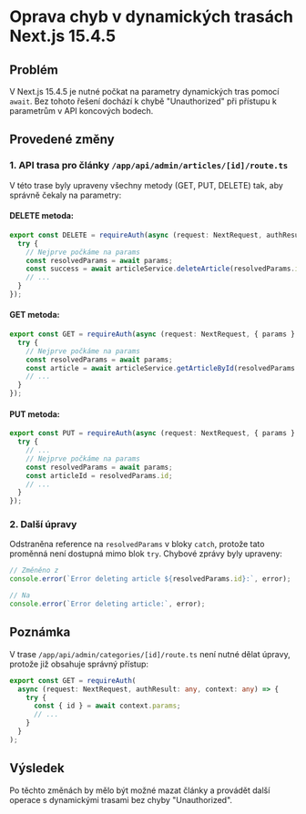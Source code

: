 # Oprava chyb v dynamických trasách Next.js 15.4.5

## Problém

V Next.js 15.4.5 je nutné počkat na parametry dynamických tras pomocí `await`. Bez tohoto řešení dochází k chybě "Unauthorized" při přístupu k parametrům v API koncových bodech.

## Provedené změny

### 1. API trasa pro články `/app/api/admin/articles/[id]/route.ts`

V této trase byly upraveny všechny metody (GET, PUT, DELETE) tak, aby správně čekaly na parametry:

#### DELETE metoda:
```typescript
export const DELETE = requireAuth(async (request: NextRequest, authResult: any, { params }: { params: { id: string } }) => {
  try {
    // Nejprve počkáme na params
    const resolvedParams = await params;
    const success = await articleService.deleteArticle(resolvedParams.id);
    // ...
  }
});
```

#### GET metoda:
```typescript
export const GET = requireAuth(async (request: NextRequest, { params }: { params: { id: string } }) => {
  try {
    // Nejprve počkáme na params
    const resolvedParams = await params;
    const article = await articleService.getArticleById(resolvedParams.id);
    // ...
  }
});
```

#### PUT metoda:
```typescript
export const PUT = requireAuth(async (request: NextRequest, { params }: { params: { id: string } }, authResult: any) => {
  try {
    // ...
    // Nejprve počkáme na params
    const resolvedParams = await params;
    const articleId = resolvedParams.id;
    // ...
  }
});
```

### 2. Další úpravy

Odstraněna reference na `resolvedParams` v bloky `catch`, protože tato proměnná není dostupná mimo blok `try`. Chybové zprávy byly upraveny:

```typescript
// Změněno z
console.error(`Error deleting article ${resolvedParams.id}:`, error);

// Na
console.error(`Error deleting article:`, error);
```

## Poznámka

V trase `/app/api/admin/categories/[id]/route.ts` není nutné dělat úpravy, protože již obsahuje správný přístup:

```typescript
export const GET = requireAuth(
  async (request: NextRequest, authResult: any, context: any) => {
    try {
      const { id } = await context.params;
      // ...
    }
  }
);
```

## Výsledek

Po těchto změnách by mělo být možné mazat články a provádět další operace s dynamickými trasami bez chyby "Unauthorized".
